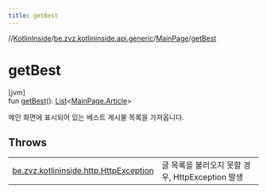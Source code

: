 ```yaml
---
title: getBest
---
```

//[KotlinInside](../../../index.html)/[be.zvz.kotlininside.api.generic](../index.html)/[MainPage](index.html)/[getBest](get-best.html)



# getBest



[jvm]\
fun [getBest](get-best.html)(): [List](https://kotlinlang.org/api/latest/jvm/stdlib/kotlin.collections/-list/index.html)&lt;[MainPage.Article](-article/index.html)&gt;



메인 화면에 표시되어 있는 베스트 게시물 목록을 가져옵니다.



## Throws


| | |
|---|---|
| [be.zvz.kotlininside.http.HttpException](../../be.zvz.kotlininside.http/-http-exception/index.html) | 글 목록을 불러오지 못할 경우, HttpException 발생 |



